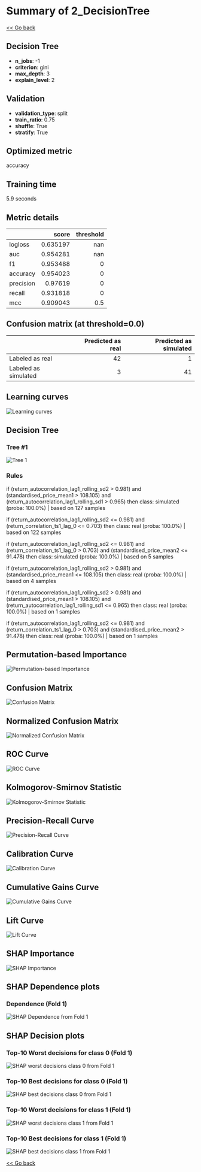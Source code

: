 # Summary of 2_DecisionTree

[<< Go back](../README.md)


## Decision Tree
- **n_jobs**: -1
- **criterion**: gini
- **max_depth**: 3
- **explain_level**: 2

## Validation
 - **validation_type**: split
 - **train_ratio**: 0.75
 - **shuffle**: True
 - **stratify**: True

## Optimized metric
accuracy

## Training time

5.9 seconds

## Metric details
|           |    score |   threshold |
|:----------|---------:|------------:|
| logloss   | 0.635197 |       nan   |
| auc       | 0.954281 |       nan   |
| f1        | 0.953488 |         0   |
| accuracy  | 0.954023 |         0   |
| precision | 0.97619  |         0   |
| recall    | 0.931818 |         0   |
| mcc       | 0.909043 |         0.5 |


## Confusion matrix (at threshold=0.0)
|                      |   Predicted as real |   Predicted as simulated |
|:---------------------|--------------------:|-------------------------:|
| Labeled as real      |                  42 |                        1 |
| Labeled as simulated |                   3 |                       41 |

## Learning curves
![Learning curves](learning_curves.png)

## Decision Tree 

### Tree #1
![Tree 1](learner_fold_0_tree.svg)

### Rules

if (return_autocorrelation_lag1_rolling_sd2 > 0.981) and (standardised_price_mean1 > 108.105) and (return_autocorrelation_lag1_rolling_sd1 > 0.965) then class: simulated (proba: 100.0%) | based on 127 samples

if (return_autocorrelation_lag1_rolling_sd2 <= 0.981) and (return_correlation_ts1_lag_0 <= 0.703) then class: real (proba: 100.0%) | based on 122 samples

if (return_autocorrelation_lag1_rolling_sd2 <= 0.981) and (return_correlation_ts1_lag_0 > 0.703) and (standardised_price_mean2 <= 91.478) then class: simulated (proba: 100.0%) | based on 5 samples

if (return_autocorrelation_lag1_rolling_sd2 > 0.981) and (standardised_price_mean1 <= 108.105) then class: real (proba: 100.0%) | based on 4 samples

if (return_autocorrelation_lag1_rolling_sd2 > 0.981) and (standardised_price_mean1 > 108.105) and (return_autocorrelation_lag1_rolling_sd1 <= 0.965) then class: real (proba: 100.0%) | based on 1 samples

if (return_autocorrelation_lag1_rolling_sd2 <= 0.981) and (return_correlation_ts1_lag_0 > 0.703) and (standardised_price_mean2 > 91.478) then class: real (proba: 100.0%) | based on 1 samples





## Permutation-based Importance
![Permutation-based Importance](permutation_importance.png)
## Confusion Matrix

![Confusion Matrix](confusion_matrix.png)


## Normalized Confusion Matrix

![Normalized Confusion Matrix](confusion_matrix_normalized.png)


## ROC Curve

![ROC Curve](roc_curve.png)


## Kolmogorov-Smirnov Statistic

![Kolmogorov-Smirnov Statistic](ks_statistic.png)


## Precision-Recall Curve

![Precision-Recall Curve](precision_recall_curve.png)


## Calibration Curve

![Calibration Curve](calibration_curve_curve.png)


## Cumulative Gains Curve

![Cumulative Gains Curve](cumulative_gains_curve.png)


## Lift Curve

![Lift Curve](lift_curve.png)



## SHAP Importance
![SHAP Importance](shap_importance.png)

## SHAP Dependence plots

### Dependence (Fold 1)
![SHAP Dependence from Fold 1](learner_fold_0_shap_dependence.png)

## SHAP Decision plots

### Top-10 Worst decisions for class 0 (Fold 1)
![SHAP worst decisions class 0 from Fold 1](learner_fold_0_shap_class_0_worst_decisions.png)
### Top-10 Best decisions for class 0 (Fold 1)
![SHAP best decisions class 0 from Fold 1](learner_fold_0_shap_class_0_best_decisions.png)
### Top-10 Worst decisions for class 1 (Fold 1)
![SHAP worst decisions class 1 from Fold 1](learner_fold_0_shap_class_1_worst_decisions.png)
### Top-10 Best decisions for class 1 (Fold 1)
![SHAP best decisions class 1 from Fold 1](learner_fold_0_shap_class_1_best_decisions.png)

[<< Go back](../README.md)
